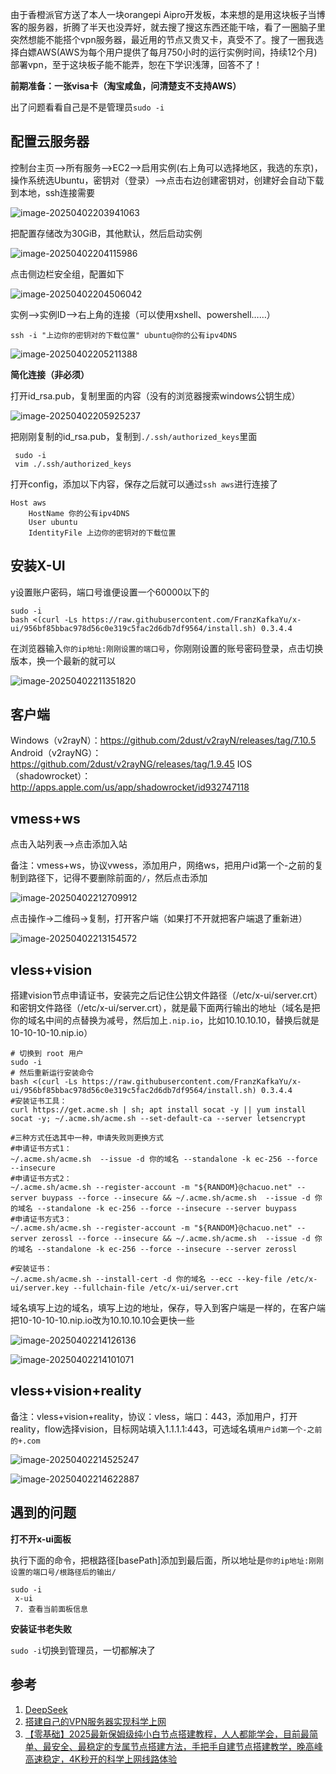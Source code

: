 由于香橙派官方送了本人一块orangepi Aipro开发板，本来想的是用这块板子当博客的服务器，折腾了半天也没弄好，就去搜了搜这东西还能干啥，看了一圈脑子里突然想能不能搭个vpn服务器，最近用的节点又贵又卡，真受不了。搜了一圈我选择白嫖AWS(AWS为每个用户提供了每月750小时的运行实例时间，持续12个月)部署vpn，至于这块板子能不能弄，恕在下学识浅薄，回答不了！

**前期准备：一张visa卡（淘宝咸鱼，问清楚支不支持AWS）**

出了问题看看自己是不是管理员`sudo -i`

## 配置云服务器

控制台主页–>所有服务–>EC2–>启用实例(右上角可以选择地区，我选的东京)，操作系统选Ubuntu，密钥对（登录）–>点击右边创建密钥对，创建好会自动下载到本地，ssh连接需要

![image-20250402203941063](https://xiaokcoding-image.oss-cn-beijing.aliyuncs.com/20250402203941141.png)

把配置存储改为30GiB，其他默认，然后启动实例

![image-20250402204115986](https://xiaokcoding-image.oss-cn-beijing.aliyuncs.com/20250402204116034.png)

点击侧边栏安全组，配置如下

![image-20250402204506042](https://xiaokcoding-image.oss-cn-beijing.aliyuncs.com/20250402204506095.png)

实例–>实例ID–>右上角的连接（可以使用xshell、powershell……）

~~~shell
ssh -i "上边你的密钥对的下载位置" ubuntu@你的公有ipv4DNS
~~~

![image-20250402205211388](https://xiaokcoding-image.oss-cn-beijing.aliyuncs.com/20250402205211452.png)

**简化连接（非必须）**

打开id_rsa.pub，复制里面的内容（没有的浏览器搜索windows公钥生成）

![image-20250402205925237](https://xiaokcoding-image.oss-cn-beijing.aliyuncs.com/20250402205925279.png)

把刚刚复制的id_rsa.pub，复制到`./.ssh/authorized_keys`里面

~~~shell
 sudo -i
 vim ./.ssh/authorized_keys 
~~~

打开config，添加以下内容，保存之后就可以通过`ssh aws`进行连接了

~~~shell
Host aws
    HostName 你的公有ipv4DNS
    User ubuntu
    IdentityFile 上边你的密钥对的下载位置
~~~

## 安装X-UI

y设置账户密码，端口号谁便设置一个60000以下的

~~~shell
sudo -i
bash <(curl -Ls https://raw.githubusercontent.com/FranzKafkaYu/x-ui/956bf85bbac978d56c0e319c5fac2d6db7df9564/install.sh) 0.3.4.4
~~~

在浏览器输入`你的ip地址:刚刚设置的端口号`，你刚刚设置的账号密码登录，点击切换版本，换一个最新的就可以

![image-20250402211351820](https://xiaokcoding-image.oss-cn-beijing.aliyuncs.com/20250402211351879.png)

## 客户端

Windows（v2rayN）：https://github.com/2dust/v2rayN/releases/tag/7.10.5
Android（v2rayNG）：https://github.com/2dust/v2rayNG/releases/tag/1.9.45
IOS（shadowrocket）：http://apps.apple.com/us/app/shadowrocket/id932747118

## vmess+ws

点击入站列表–>点击添加入站

备注：vmess+ws，协议vwess，添加用户，网络ws，把用户id第一个-之前的复制到路径下，记得不要删除前面的`/`，然后点击添加

![image-20250402212709912](https://xiaokcoding-image.oss-cn-beijing.aliyuncs.com/20250402212709961.png)

点击操作->二维码->复制，打开客户端（如果打不开就把客户端退了重新进）

![image-20250402213154572](https://xiaokcoding-image.oss-cn-beijing.aliyuncs.com/20250402213154627.png)

## vless+vision

搭建vision节点申请证书，安装完之后记住公钥文件路径（/etc/x-ui/server.crt）和密钥文件路径（/etc/x-ui/server.crt），就是最下面两行输出的地址（域名是把你的域名中间的点替换为减号，然后加上`.nip.io`，比如10.10.10.10，替换后就是10-10-10-10.nip.io）

~~~shell
# 切换到 root 用户
sudo -i
# 然后重新运行安装命令
bash <(curl -Ls https://raw.githubusercontent.com/FranzKafkaYu/x-ui/956bf85bbac978d56c0e319c5fac2d6db7df9564/install.sh) 0.3.4.4
#安装证书工具：
curl https://get.acme.sh | sh; apt install socat -y || yum install socat -y; ~/.acme.sh/acme.sh --set-default-ca --server letsencrypt

#三种方式任选其中一种，申请失败则更换方式
#申请证书方式1： 
~/.acme.sh/acme.sh  --issue -d 你的域名 --standalone -k ec-256 --force --insecure
#申请证书方式2： 
~/.acme.sh/acme.sh --register-account -m "${RANDOM}@chacuo.net" --server buypass --force --insecure && ~/.acme.sh/acme.sh  --issue -d 你的域名 --standalone -k ec-256 --force --insecure --server buypass
#申请证书方式3： 
~/.acme.sh/acme.sh --register-account -m "${RANDOM}@chacuo.net" --server zerossl --force --insecure && ~/.acme.sh/acme.sh  --issue -d 你的域名 --standalone -k ec-256 --force --insecure --server zerossl

#安装证书：
~/.acme.sh/acme.sh --install-cert -d 你的域名 --ecc --key-file /etc/x-ui/server.key --fullchain-file /etc/x-ui/server.crt
~~~

域名填写上边的域名，填写上边的地址，保存，导入到客户端是一样的，在客户端把10-10-10-10.nip.io改为10.10.10.10会更快一些

![image-20250402214126136](https://xiaokcoding-image.oss-cn-beijing.aliyuncs.com/20250402214126178.png)

![image-20250402214101071](https://xiaokcoding-image.oss-cn-beijing.aliyuncs.com/20250402214101120.png)

## vless+vision+reality

备注：vless+vision+reality，协议：vless，端口：443，添加用户，打开reality，flow选择vision，目标网站填入1.1.1.1:443，可选域名填`用户id第一个-之前的+.com`

![image-20250402214525247](https://xiaokcoding-image.oss-cn-beijing.aliyuncs.com/20250402214525297.png)

![image-20250402214622887](https://xiaokcoding-image.oss-cn-beijing.aliyuncs.com/20250402214622939.png)

## 遇到的问题

**打不开x-ui面板**

执行下面的命令，把根路径[basePath]添加到最后面，所以地址是`你的ip地址:刚刚设置的端口号/根路径后的输出/`

~~~shell
sudo -i
 x-ui
 7. 查看当前面板信息
~~~

**安装证书老失败**

`sudo -i`切换到管理员，一切都解决了



## 参考

1. [DeepSeek](https://chat.deepseek.com/)
2. [搭建自己的VPN服务器实现科学上网](https://sin-coder.github.io/post/skipwall/)
3. [【零基础】2025最新保姆级纯小白节点搭建教程，人人都能学会，目前最简单、最安全、最稳定的专属节点搭建方法，手把手自建节点搭建教学，晚高峰高速稳定，4K秒开的科学上网线路体验](https://youtu.be/SpxTFes1B8U)

